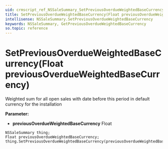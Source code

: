 ```yaml
---
uid: crmscript_ref_NSSaleSummary_SetPreviousOverdueWeightedBaseCurrency
title: SetPreviousOverdueWeightedBaseCurrency(Float previousOverdueWeightedBaseCurrency)
intellisense: NSSaleSummary.SetPreviousOverdueWeightedBaseCurrency
keywords: NSSaleSummary, GetPreviousOverdueWeightedBaseCurrency
so.topic: reference
---
```


# SetPreviousOverdueWeightedBaseCurrency(Float previousOverdueWeightedBaseCurrency)

Weighted sum for all open sales with date before this period in default currency for the installation

**Parameter:** 
* **previousOverdueWeightedBaseCurrency** Float

```crmscript
NSSaleSummary thing;
Float previousOverdueWeightedBaseCurrency;
thing.SetPreviousOverdueWeightedBaseCurrency(previousOverdueWeightedBaseCurrency);
```


